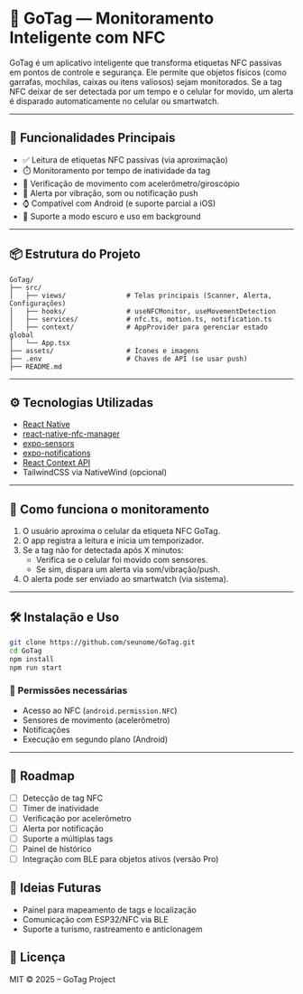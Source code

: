 # 📱 GoTag — Monitoramento Inteligente com NFC

GoTag é um aplicativo inteligente que transforma etiquetas NFC passivas em pontos de controle e segurança. Ele permite que objetos físicos (como garrafas, mochilas, caixas ou itens valiosos) sejam monitorados. Se a tag NFC deixar de ser detectada por um tempo e o celular for movido, um alerta é disparado automaticamente no celular ou smartwatch.

---

## 🚀 Funcionalidades Principais

- ✅ Leitura de etiquetas NFC passivas (via aproximação)
- ⏱️ Monitoramento por tempo de inatividade da tag
- 📡 Verificação de movimento com acelerômetro/giroscópio
- 🔔 Alerta por vibração, som ou notificação push
- ⌚ Compatível com Android (e suporte parcial a iOS)
- 🌙 Suporte a modo escuro e uso em background

---

## 📦 Estrutura do Projeto

```
GoTag/
├── src/
│   ├── views/               # Telas principais (Scanner, Alerta, Configurações)
│   ├── hooks/               # useNFCMonitor, useMovementDetection
│   ├── services/            # nfc.ts, motion.ts, notification.ts
│   ├── context/             # AppProvider para gerenciar estado global
│   └── App.tsx
├── assets/                  # Ícones e imagens
├── .env                     # Chaves de API (se usar push)
├── README.md
```

---

## ⚙️ Tecnologias Utilizadas

- [React Native](https://reactnative.dev/)
- [react-native-nfc-manager](https://github.com/whitedogg13/react-native-nfc-manager)
- [expo-sensors](https://docs.expo.dev/versions/latest/sdk/accelerometer/)
- [expo-notifications](https://docs.expo.dev/versions/latest/sdk/notifications/)
- [React Context API](https://reactjs.org/docs/context.html)
- TailwindCSS via NativeWind (opcional)

---

## 🧪 Como funciona o monitoramento

1. O usuário aproxima o celular da etiqueta NFC GoTag.
2. O app registra a leitura e inicia um temporizador.
3. Se a tag não for detectada após X minutos:
   - Verifica se o celular foi movido com sensores.
   - Se sim, dispara um alerta via som/vibração/push.
4. O alerta pode ser enviado ao smartwatch (via sistema).

---

## 🛠️ Instalação e Uso

```bash
git clone https://github.com/seunome/GoTag.git
cd GoTag
npm install
npm run start
```

### 📲 Permissões necessárias
- Acesso ao NFC (`android.permission.NFC`)
- Sensores de movimento (acelerômetro)
- Notificações
- Execução em segundo plano (Android)

---

## 📌 Roadmap
- [ ] Detecção de tag NFC
- [ ] Timer de inatividade
- [ ] Verificação por acelerômetro
- [ ] Alerta por notificação
- [ ] Suporte a múltiplas tags
- [ ] Painel de histórico
- [ ] Integração com BLE para objetos ativos (versão Pro)

## 🧠 Ideias Futuras
- Painel para mapeamento de tags e localização
- Comunicação com ESP32/NFC via BLE
- Suporte a turismo, rastreamento e anticlonagem

## 📄 Licença
MIT © 2025 – GoTag Project
